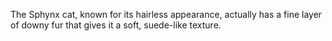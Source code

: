 The Sphynx cat, known for its hairless appearance, actually has a fine layer of downy fur that gives it a soft, suede-like texture.
